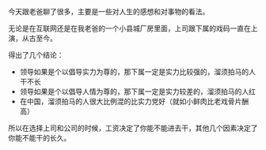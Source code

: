 今天跟老爸聊了很多，主要是一些对人生的感想和对事物的看法。

无论是在互联网还是在我老爸的一个小县城厂房里面，上司跟下属的戏码一直在上演，从古至今。

得出了几个结论：
- 领导如果是个以倡导实力为尊的，那下属一定是实力比较强的，溜须拍马的人干不长
- 领导如果是个以倡导人情为尊的，那下属一定是实力较差的，溜须拍马的人红
- 在中国，溜须拍马的人很大比例混的比实力党好（就如小鲜肉比老戏骨片酬高）

所以在选择上司和公司的时候，工资决定了你能不能进去干，其他几个因素决定了你能不能干的长久。
